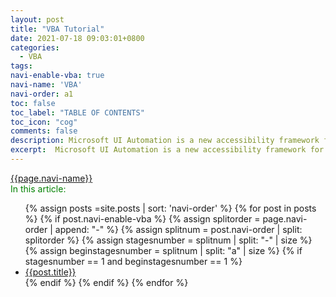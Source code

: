 ```yaml
---
layout: post
title: "VBA Tutorial"
date: 2021-07-18 09:03:01+0800
categories:
  - VBA
tags:
navi-enable-vba: true
navi-name: 'VBA'
navi-order: a1
toc: false
toc_label: "TABLE OF CONTENTS"
toc_icon: "cog"
comments: false
description: Microsoft UI Automation is a new accessibility framework for Microsoft Windows, available on all operating systems that support Window Presentation Foundation(WPF)
excerpt:  Microsoft UI Automation is a new accessibility framework for Microsoft Windows, available on all operating systems that support Window Presentation Foundation(WPF)
---
```

<!--navigation bar-->
<div class='navi-link-container'>
<a class='navi-link' href="">{{page.navi-name}}</a>
</div>
<!--navigation bar-->

<!--items-->
<div>
<span style="color: green;">In this article:</span>
<ul>
  {% assign posts =site.posts | sort: 'navi-order' %}
  {% for post in posts %}
    {% if post.navi-enable-vba %}
      {% assign splitorder = page.navi-order | append: "-" %}
      {% assign splitnum = post.navi-order | split: splitorder %}
      {% assign stagesnumber = splitnum | split: "-" | size %}
      {% assign beginstagesnumber = splitnum | split: "a" | size %}
      {% if stagesnumber == 1 and beginstagesnumber == 1 %}
                <li><a href="{{ site.baseurl }}{{ post.url }}" class="item-link">{{post.title}}</a></li>
      {% endif %}
    {% endif %}
  {% endfor %}
</ul>
</div>
<!--items-->